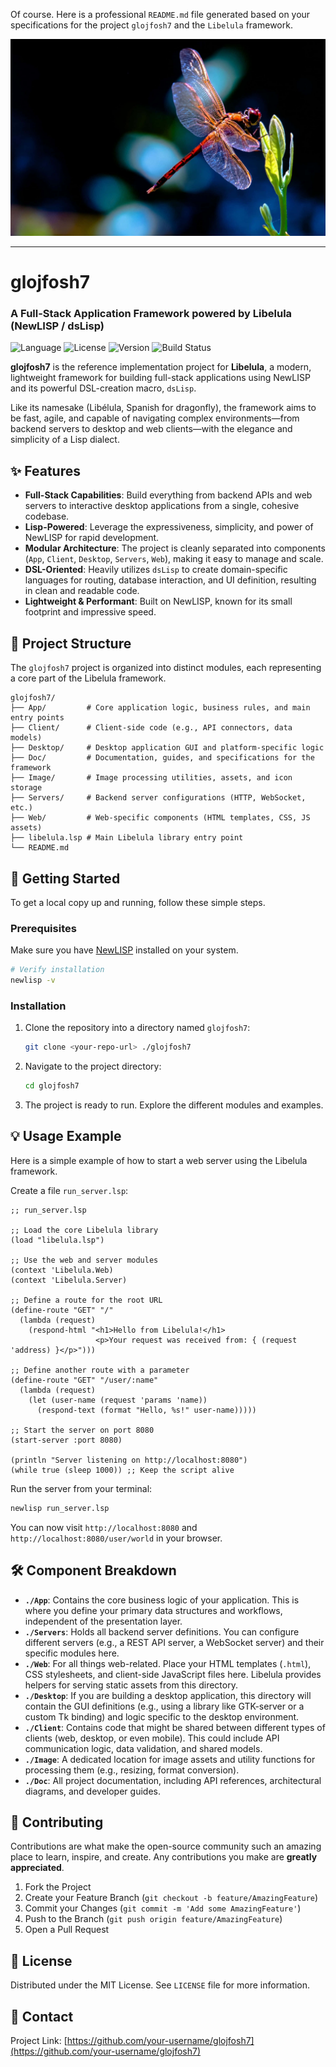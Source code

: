 Of course. Here is a professional `README.md` file generated based on your specifications for the project `glojfosh7` and the `Libelula` framework.

![studio-dslisp](../image/logon.jpg)


---

# glojfosh7
### A Full-Stack Application Framework powered by Libelula (NewLISP / dsLisp)

![Language](https://img.shields.io/badge/language-NewLISP-orange.svg)
![License](https://img.shields.io/badge/License-MIT-blue.svg)
![Version](https://img.shields.io/badge/version-0.1.0-brightgreen.svg)
![Build Status](https://img.shields.io/badge/build-passing-brightgreen.svg)

**glojfosh7** is the reference implementation project for **Libelula**, a modern, lightweight framework for building full-stack applications using NewLISP and its powerful DSL-creation macro, `dsLisp`.

Like its namesake (Libélula, Spanish for dragonfly), the framework aims to be fast, agile, and capable of navigating complex environments—from backend servers to desktop and web clients—with the elegance and simplicity of a Lisp dialect.

## ✨ Features

*   **Full-Stack Capabilities**: Build everything from backend APIs and web servers to interactive desktop applications from a single, cohesive codebase.
*   **Lisp-Powered**: Leverage the expressiveness, simplicity, and power of NewLISP for rapid development.
*   **Modular Architecture**: The project is cleanly separated into components (`App`, `Client`, `Desktop`, `Servers`, `Web`), making it easy to manage and scale.
*   **DSL-Oriented**: Heavily utilizes `dsLisp` to create domain-specific languages for routing, database interaction, and UI definition, resulting in clean and readable code.
*   **Lightweight & Performant**: Built on NewLISP, known for its small footprint and impressive speed.

## 📂 Project Structure

The `glojfosh7` project is organized into distinct modules, each representing a core part of the Libelula framework.

```
glojfosh7/
├── App/         # Core application logic, business rules, and main entry points
├── Client/      # Client-side code (e.g., API connectors, data models)
├── Desktop/     # Desktop application GUI and platform-specific logic
├── Doc/         # Documentation, guides, and specifications for the framework
├── Image/       # Image processing utilities, assets, and icon storage
├── Servers/     # Backend server configurations (HTTP, WebSocket, etc.)
├── Web/         # Web-specific components (HTML templates, CSS, JS assets)
├── libelula.lsp # Main Libelula library entry point
└── README.md
```

## 🚀 Getting Started

To get a local copy up and running, follow these simple steps.

### Prerequisites

Make sure you have [NewLISP](http://www.newlisp.org/index.cgi?Download) installed on your system.

```bash
# Verify installation
newlisp -v
```

### Installation

1.  Clone the repository into a directory named `glojfosh7`:
    ```bash
    git clone <your-repo-url> ./glojfosh7
    ```
2.  Navigate to the project directory:
    ```bash
    cd glojfosh7
    ```
3.  The project is ready to run. Explore the different modules and examples.

## 💡 Usage Example

Here is a simple example of how to start a web server using the Libelula framework.

Create a file `run_server.lsp`:
```newlisp
;; run_server.lsp

;; Load the core Libelula library
(load "libelula.lsp")

;; Use the web and server modules
(context 'Libelula.Web)
(context 'Libelula.Server)

;; Define a route for the root URL
(define-route "GET" "/"
  (lambda (request)
    (respond-html "<h1>Hello from Libelula!</h1>
                   <p>Your request was received from: { (request 'address) }</p>")))

;; Define another route with a parameter
(define-route "GET" "/user/:name"
  (lambda (request)
    (let (user-name (request 'params 'name))
      (respond-text (format "Hello, %s!" user-name)))))

;; Start the server on port 8080
(start-server :port 8080)

(println "Server listening on http://localhost:8080")
(while true (sleep 1000)) ;; Keep the script alive
```

Run the server from your terminal:
```bash
newlisp run_server.lsp
```

You can now visit `http://localhost:8080` and `http://localhost:8080/user/world` in your browser.

## 🛠 Component Breakdown

*   **`./App`**: Contains the core business logic of your application. This is where you define your primary data structures and workflows, independent of the presentation layer.
*   **`./Servers`**: Holds all backend server definitions. You can configure different servers (e.g., a REST API server, a WebSocket server) and their specific modules here.
*   **`./Web`**: For all things web-related. Place your HTML templates (`.html`), CSS stylesheets, and client-side JavaScript files here. Libelula provides helpers for serving static assets from this directory.
*   **`./Desktop`**: If you are building a desktop application, this directory will contain the GUI definitions (e.g., using a library like GTK-server or a custom Tk binding) and logic specific to the desktop environment.
*   **`./Client`**: Contains code that might be shared between different types of clients (web, desktop, or even mobile). This could include API communication logic, data validation, and shared models.
*   **`./Image`**: A dedicated location for image assets and utility functions for processing them (e.g., resizing, format conversion).
*   **`./Doc`**: All project documentation, including API references, architectural diagrams, and developer guides.

## 🤝 Contributing

Contributions are what make the open-source community such an amazing place to learn, inspire, and create. Any contributions you make are **greatly appreciated**.

1.  Fork the Project
2.  Create your Feature Branch (`git checkout -b feature/AmazingFeature`)
3.  Commit your Changes (`git commit -m 'Add some AmazingFeature'`)
4.  Push to the Branch (`git push origin feature/AmazingFeature`)
5.  Open a Pull Request

## 📄 License

Distributed under the MIT License. See `LICENSE` file for more information.

## 📧 Contact

Project Link: [https://github.com/your-username/glojfosh7](https://github.com/your-username/glojfosh7)